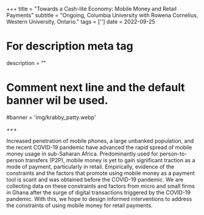 +++
title = "Towards a Cash-lite Economy: Mobile Money and Retail Payments"
subtitle = "Ongoing, Columbia University with Rowena Cornelius, Western University, Ontario."
tags = ['']
date = 2022-09-25

# For description meta tag
description = ""

# Comment next line and the default banner wil be used.
#banner = 'img/krabby_patty.webp'

+++

 Increased penetration of mobile phones, a large unbanked population, and the recent COVID-19 pandemic have advanced the rapid spread of mobile money usage in sub-Saharan Africa. Predominantly used for person-to-person transfers (P2P), mobile money is yet to gain significant traction as a mode of payment, particularly in retail. Empirically, evidence of the constraints and the factors that promote using mobile money as a payment tool is scant and was obtained before the COVID-19 pandemic. We are collecting data on these constraints and factors from micro and small firms in Ghana after the surge of digital transactions triggered by the COVID-19 pandemic. With this, we hope to design informed interventions to address the constraints of using mobile money for retail payments.  


